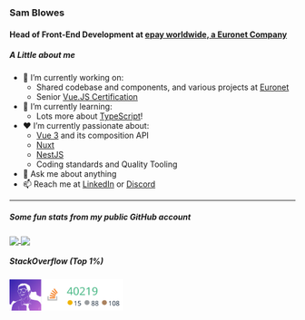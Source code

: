 ### Sam Blowes
#### Head of Front-End Development at [epay worldwide, a Euronet Company](https://www.linkedin.com/company/epay-a-euronet-worldwide-company)

##### A Little about me

- 🔭 I’m currently working on:
  - Shared codebase and components, and various projects at [Euronet](https://www.euronetworldwide.com/)
  - Senior [Vue.JS Certification](https://certification.vuejs.org/)
- 🌱 I’m currently learning:
   - Lots more about [TypeScript](https://www.typescriptlang.org/)!
 - ❤️ I’m currently passionate about:
   - [Vue 3](https://vuejs.org/) and its composition API
   - [Nuxt](https://nuxt.com/)
   - [NestJS](https://nestjs.com/)
   - Coding standards and Quality Tooling
- 💬 Ask me about anything
- 📫 Reach me at [LinkedIn](https://www.linkedin.com/in/blowsie/) or [Discord](https://discordapp.com/users/blowsie.dev)

---

##### Some fun stats from my public GitHub account

<a href="https://github.com/blowsie">
  <img height=200 align="center" src="https://github-readme-stats.vercel.app/api?username=blowsie&theme=vue" />
</a>
<a href="https://github.com/blowsie">
  <img height=200 align="center" src="https://github-readme-stats.vercel.app/api/top-langs?username=anuraghazra&layout=compact&langs_count=8&card_width=320&theme=vue" />
</a>

##### StackOverflow (Top 1%)
<a href="https://stackoverflow.com/users/370286/blowsie">
  <img width="200" align="center" src="https://raw.githubusercontent.com/blowsie/stackoverflow-badge/master/stackoverflow-badge.svg" />
</a>
